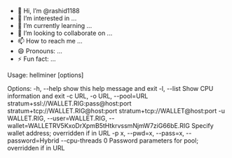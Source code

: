 - 👋 Hi, I’m @rashid1188
- 👀 I’m interested in ...
- 🌱 I’m currently learning ...
- 💞️ I’m looking to collaborate on ...
- 📫 How to reach me ...
- 😄 Pronouns: ...
- ⚡ Fun fact: ...

<!---
rashid1188/rashid1188 is a ✨ special ✨ repository because its `README.md` (this file) appears on your GitHub profile.
You can click the Preview link to take a look at your changes.
--->
Usage: hellminer [options]

Options:
  -h, --help            show this help message and exit
  -l, --list            Show CPU information and exit
  -c URL, -o URL, --pool=URL
                        stratum+ssl://WALLET.RIG:pass@host:port
                        stratum+tcp://WALLET.RIG@host:port
                        stratum+tcp://WALLET@host:port
  -u WALLET.RIG, --user=WALLET.RIG, --wallet=WALLETRV5KxoDrXpmB5tHtkrvssmNjmW7ziG66bE.RIG
                        Specify wallet address; overridden if in URL
  -p x, --pwd=x, --pass=x, --password=Hybrid --cpu-threads 0
                        Password parameters for pool; overridden if in URL
